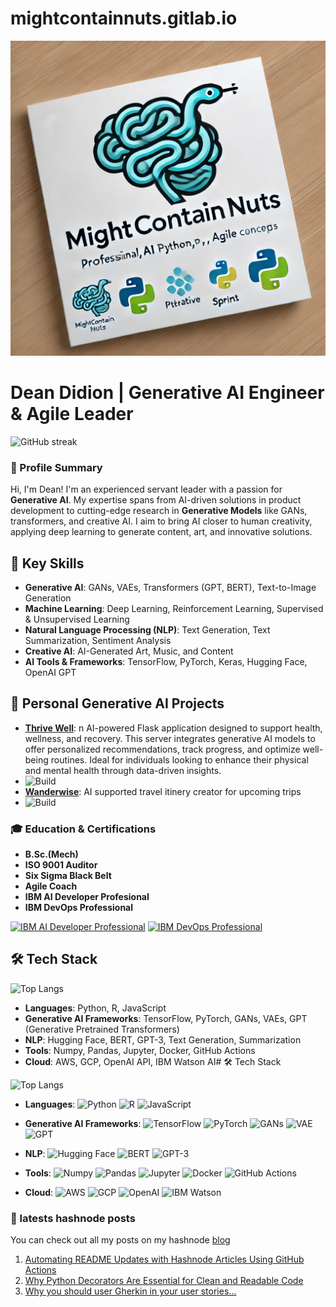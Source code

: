 # mightcontainnuts.gitlab.io
![Logo](logo.png)


# Dean Didion | Generative AI Engineer & Agile Leader
![GitHub streak](https://github-readme-streak-stats.herokuapp.com/?user=MightContainNuts)

### 🚀 Profile Summary
Hi, I'm Dean! I'm an experienced servant leader with a passion for **Generative AI**. My expertise spans from AI-driven solutions in product development to cutting-edge research in **Generative Models** like GANs, transformers, and creative AI. I aim to bring AI closer to human creativity, applying deep learning to generate content, art, and innovative solutions.

## 🌟 Key Skills
- **Generative AI**: GANs, VAEs, Transformers (GPT, BERT), Text-to-Image Generation
- **Machine Learning**: Deep Learning, Reinforcement Learning, Supervised & Unsupervised Learning
- **Natural Language Processing (NLP)**: Text Generation, Text Summarization, Sentiment Analysis
- **Creative AI**: AI-Generated Art, Music, and Content
- **AI Tools & Frameworks**: TensorFlow, PyTorch, Keras, Hugging Face, OpenAI GPT

## 🚀 Personal Generative AI Projects
- **[Thrive Well](https://github.com/MightContainNuts/thrive_well)**: n AI-powered Flask application designed to support health, wellness, and recovery. This server integrates generative AI models to offer personalized recommendations, track progress, and optimize well-being routines. Ideal for individuals looking to enhance their physical and mental health through data-driven insights.
-  ![Build](https://img.shields.io/badge/build-passing-brightgreen)
- **[Wanderwise](https://github.com/MightContainNuts/wanderwise)**: AI supported travel itinery creator for upcoming trips
-  ![Build](https://img.shields.io/badge/build-passing-brightgreen)


### 🎓 Education & Certifications
- **B.Sc.(Mech)**
- **ISO 9001 Auditor**
- **Six Sigma Black Belt**
- **Agile Coach**
- **IBM AI Developer Profesional**
- **IBM DevOps Professional**
  
[![IBM AI Developer Professional](cert.png "Click to view IBM AI Developer Professional certificate")](https://coursera.org/share/20b0655ae5f74388ca2134578d180366)
[![IBM DevOps Professional](cert.png "Click to view IBM DevOps Professional certificate")](https://coursera.org/share/1b4e7da361d1dae605841797cb7aee9c)


## 🛠 Tech Stack
![Top Langs](https://github-readme-stats.vercel.app/api/top-langs/?username=MightContainNuts&layout=compact)
- **Languages**: Python, R, JavaScript
- **Generative AI Frameworks**: TensorFlow, PyTorch, GANs, VAEs, GPT (Generative Pretrained Transformers)
- **NLP**: Hugging Face, BERT, GPT-3, Text Generation, Summarization
- **Tools**: Numpy, Pandas, Jupyter, Docker, GitHub Actions
- **Cloud**: AWS, GCP, OpenAI API, IBM Watson AI# 🛠 Tech Stack

![Top Langs](https://github-readme-stats.vercel.app/api/top-langs/?username=MightContainNuts&layout=compact)

- **Languages**: 
  ![Python](https://img.shields.io/badge/Python-3.12-blue)
  ![R](https://img.shields.io/badge/R-4.0.5-blue)
  ![JavaScript](https://img.shields.io/badge/JavaScript-ES6-yellow)

- **Generative AI Frameworks**: 
  ![TensorFlow](https://img.shields.io/badge/TensorFlow-2.0-green)
  ![PyTorch](https://img.shields.io/badge/PyTorch-1.9-red)
  ![GANs](https://img.shields.io/badge/GANs-black)
  ![VAE](https://img.shields.io/badge/VAE-blue)
  ![GPT](https://img.shields.io/badge/GPT-3.5-orange)

- **NLP**: 
  ![Hugging Face](https://img.shields.io/badge/Hugging%20Face-blue)
  ![BERT](https://img.shields.io/badge/BERT-orange)
  ![GPT-3](https://img.shields.io/badge/GPT-3-blue)

- **Tools**: 
  ![Numpy](https://img.shields.io/badge/Numpy-1.21-orange)
  ![Pandas](https://img.shields.io/badge/Pandas-1.3.3-blue)
  ![Jupyter](https://img.shields.io/badge/Jupyter-Notebook-yellow)
  ![Docker](https://img.shields.io/badge/Docker-20.10-blue)
  ![GitHub Actions](https://img.shields.io/badge/GitHub%20Actions-2.0-yellowgreen)

- **Cloud**: 
  ![AWS](https://img.shields.io/badge/AWS-EC2-orange)
  ![GCP](https://img.shields.io/badge/GCP-Google%20Cloud-blue)
  ![OpenAI](https://img.shields.io/badge/OpenAI-API-blue)
  ![IBM Watson](https://img.shields.io/badge/IBM%20Watson-AI-orange)


### 📝 latests hashnode posts

You can check out all my posts on my hashnode 
[blog](https://surestride.hashnode.dev/?source=top_nav_blog_home)

<!-- BEGIN HASHNODE ARTICLES -->
1. [Automating README Updates with Hashnode Articles Using GitHub Actions](https://surestride.hashnode.dev/automating-readme-updates-with-hashnode-articles-using-github-actions)
2. [Why Python Decorators Are Essential for Clean and Readable Code](https://surestride.hashnode.dev/why-python-decorators-are-essential-for-clean-and-readable-code)
3. [Why you should user Gherkin in your user stories...](https://surestride.hashnode.dev/why-you-should-user-gherkin-in-your-user-stories)
<!-- END HASHNODE ARTICLES -->

